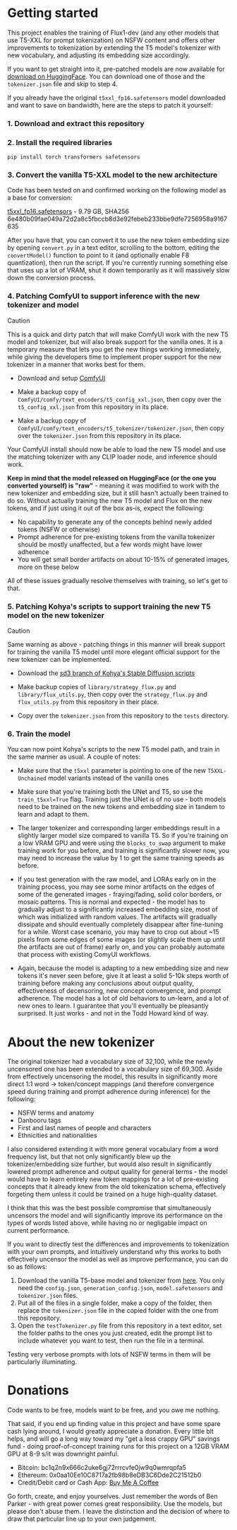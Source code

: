 # Getting started

This project enables the training of Flux1-dev (and any other models that use T5-XXL for prompt tokenization) on NSFW content and offers other improvements to tokenization by extending the T5 model's tokenizer with new vocabulary, and adjusting its embedding size accordingly.

If you want to get straight into it, pre-patched models are now available for [download on HuggingFace](https://huggingface.co/Kaoru8/T5XXL-Unchained). You can download one of those and the `tokenizer.json` file and skip to step 4.

If you already have the original `t5xxl_fp16.safetensors` model downloaded and want to save on bandwidth, here are the steps to patch it yourself:
### 1. Download and extract this repository

### 2. Install the required libraries

```
pip install torch transformers safetensors
```
### 3. Convert the vanilla T5-XXL model to the new architecture

Code has been tested on and confirmed working on the following model as a base for conversion:

[t5xxl_fp16.safetensors](https://huggingface.co/comfyanonymous/flux_text_encoders/blob/main/t5xxl_fp16.safetensors) - 9.79 GB, SHA256 6e480b09fae049a72d2a8c5fbccb8d3e92febeb233bbe9dfe7256958a9167635

After you have that, you can convert it to use the new token embedding size by opening `convert.py` in a text editor, scrolling to the bottom, editing the `convertModel()` function to point to it (and optionally enable F8 quantization), then run the script. If you're currently running something else that uses up a lot of VRAM, shut it down temporarily as it will massively slow down the conversion process.
### 4. Patching ComfyUI to support inference with the new tokenizer and model

> [!CAUTION]
> This is a quick and dirty patch that will make ComfyUI work with the new T5 model and tokenizer, but will also break support for the vanilla ones. It is a temporary measure that lets you get the new things working immediately, while giving the developers time to implement proper support for the new tokenizer in a manner that works best for them.

- Download and setup [ComfyUI](https://github.com/comfyanonymous/ComfyUI)

- Make a backup copy of `ComfyUI/comfy/text_encoders/t5_config_xxl.json`, then copy over the `t5_config_xxl.json` from this repository in its place.

- Make a backup copy of `ComfyUI/comfy/text_encoders/t5_tokenizer/tokenizer.json`, then copy over the `tokenizer.json` from this repository in its place.

Your ComfyUI install should now be able to load the new T5 model and use the matching tokenizer with any CLIP loader node, and inference should work.

**Keep in mind that the model released on HuggingFace (or the one you converted yourself) is "raw"** - meaning it was modified to work with the new tokenizer and embedding size, but it still hasn't actually been trained to do so. Without actually training the new T5 model and Flux on the new tokens, and if just using it out of the box as-is, expect the following:

- No capability to generate any of the concepts behind newly added tokens (NSFW or otherwise)
- Prompt adherence for pre-existing tokens from the vanilla tokenizer should be mostly unaffected, but a few words might have lower adherence
- You will get small border artifacts on about 10-15% of generated images, more on these below

All of these issues gradually resolve themselves with training, so let's get to that.
### 5. Patching Kohya's scripts to support training the new T5 model on the new tokenizer

> [!CAUTION]
> Same warning as above - patching things in this manner will break support for training the vanilla T5 model until more elegant official support for the new tokenizer can be implemented.

- Download the [sd3 branch of Kohya's Stable Diffusion scripts](https://github.com/kohya-ss/sd-scripts/tree/sd3)

- Make backup copies of `library/strategy_flux.py` and `library/flux_utils.py`, then copy over the `strategy_flux.py` and `flux_utils.py` from this repository in their place.

- Copy over the `tokenizer.json` from this repository to the `tests` directory.
### 6. Train the model

You can now point Kohya's scripts to the new T5 model path, and train in the same manner as usual. A couple of notes:

- Make sure that the `t5xxl` parameter is pointing to one of the new `T5XXL-Unchained` model variants instead of the vanilla ones

- Make sure that you're training both the UNet and T5, so use the `train_t5xxl=True` flag. Training just the UNet is of no use - both models need to be trained on the new tokens and embedding size in tandem to learn and adapt to them.

- The larger tokenizer and corresponding larger embeddings result in a slightly larger model size compared to vanilla T5. So if you're training on a low VRAM GPU and were using the `blocks_to_swap` argument to make training work for you before, and training is significantly slower now, you may need to increase the value by 1 to get the same training speeds as before.

- If you test generation with the raw model, and LORAs early on in the training process, you may see some minor artifacts on the edges of some of the generated images - fraying/fading, solid color borders, or mosaic patterns. This is normal and expected - the model has to gradually adjust to a significantly increased embedding size, most of which was initialized with random values. The artifacts will gradually dissipate and should eventually completely disappear after fine-tuning for a while. Worst case scenario, you may have to crop out about ~15 pixels from some edges of some images (or slightly scale them up until the artifacts are out of frame) early on, and you can probably automate that process with existing ComyUI workflows.

- Again, because the model is adapting to a new embedding size and new tokens it's never seen before, give it at least a solid 5-10k steps worth of training before making any conclusions about output quality, effectiveness of decensoring, new concept convergence, and prompt adherence. The model has a lot of old behaviors to un-learn, and a lot of new ones to learn. I guarantee that you'll eventually be pleasantly surprised. It just works - and not in the Todd Howard kind of way.
# About the new tokenizer

The original tokenizer had a vocabulary size of 32,100, while the newly uncensored one has been extended to a vocabulary size of 69,300. Aside from effectively uncensoring the model, this results in significantly more direct 1:1 word -> token/concept mappings (and therefore convergence speed during training and prompt adherence during inference) for the following:

- NSFW terms and anatomy
- Danbooru tags
- First and last names of people and characters
- Ethnicities and nationalities

I also considered extending it with more general vocabulary from a word frequency list, but that not only significantly blew up the tokenizer/embedding size further, but would also result in significantly lowered prompt adherence and output quality for general terms - the model would have to learn entirely new token mappings for a lot of pre-existing concepts that it already knew from the old tokenization schema, effectively forgeting them unless it could be trained on a huge high-quality dataset.

I think that this was the best possible compromise that simultaneously uncensors the model and will significantly improve its performance on the types of words listed above, while having no or negligable impact on current performance.

If you want to directly test the differences and improvements to tokenization with your own prompts, and intuitively understand why this works to both effectively uncensor the model as well as improve performance, you can do so as follows:

1. Download the vanilla T5-base model and tokenizer from [here](https://huggingface.co/google-t5/t5-base/tree/main). You only need the `config.json`, `generation_config.json`, `model.safetensors` and `tokenizer.json` files.
2. Put all of the files in a single folder, make a copy of the folder, then replace the `tokenizer.json` file in the copied folder with the one from this repository.
3. Open the `testTokenizer.py` file from this repository in a text editor, set the folder paths to the ones you just created, edit the prompt list to include whatever you want to test, then run the file in a terminal.

Testing very verbose prompts with lots of NSFW terms in them will be particularly illuminating.
# Donations

Code wants to be free, models want to be free, and you owe me nothing.

That said, if you end up finding value in this project and have some spare cash lying around, I would greatly appreciate a donation. Every little bit helps, and will go a long way toward my "get a less crappy GPU" savings fund - doing proof-of-concept training runs for this project on a 12GB VRAM GPU at 8-9 s/it was downright painful.

- Bitcoin: bc1q2n9x666c2uke6gj72rrrcvfe0jw9q0wmrqpfa5
- Ethereum: 0x0aa10Ee10C8717a2fb98b8eDB3C6Dde2C21512b0
- Credit/Debit card or Cash App: [Buy Me A Coffee](https://buymeacoffee.com/kaoru8)

Go forth, create, and enjoy yourselves. Just remember the words of Ben Parker - with great power comes great responsibility. Use the models, but please don't abuse them. I leave the distinction and the decision of where to draw that particular line up to your own judgement.